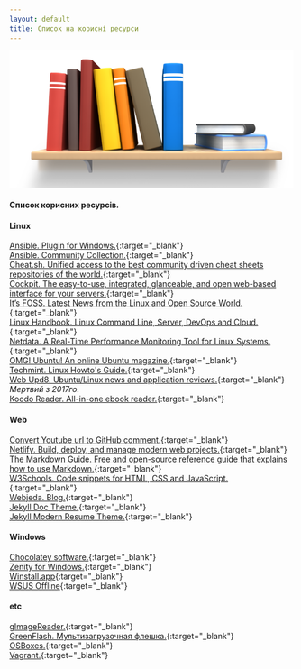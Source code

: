 ```yaml
---
layout: default
title: Список на корисні ресурси
---
```


![Library logo](/assets/img/library.png?style=head)  
#### Список корисних ресурсів.  
#### Linux
[Ansible. Plugin for Windows.](https://docs.ansible.com/ansible/latest/collections/ansible/windows/ "Ansible.Windows. Plugin Index"){:target="_blank"}  
[Ansible. Community Collection.](https://galaxy.ansible.com/community "Ansible. Community Collection"){:target="_blank"}  
[Cheat.sh. Unified access to the best community driven cheat sheets repositories of the world.](https://github.com/chubin/cheat.sh "Cheat.sh. Unified access to the best community driven cheat sheets repositories of the world"){:target="_blank"}  
[Cockpit. The easy-to-use, integrated, glanceable, and open web-based interface for your servers.](https://cockpit-project.org/ "Cockpit. The easy-to-use, integrated, glanceable, and open web-based interface for your servers"){:target="_blank"}  
[It’s FOSS. Latest News from the Linux and Open Source World.](https://itsfoss.com/ "It’s FOSS. Latest News from the Linux and Open Source World"){:target="_blank"}  
[Linux Handbook. Linux Command Line, Server, DevOps and Cloud.](https://linuxhandbook.com/ "Linux Handbook. Linux Command Line, Server, DevOps and Cloud"){:target="_blank"}  
[Netdata. A Real-Time Performance Monitoring Tool for Linux Systems.](https://github.com/netdata/netdata "Netdata. A Real-Time Performance Monitoring Tool for Linux Systems"){:target="_blank"}  
[OMG! Ubuntu! An online Ubuntu magazine.](http://www.omgubuntu.co.uk/ "OMG! Ubuntu! An online Ubuntu magazine"){:target="_blank"}  
[Techmint. Linux Howto's Guide.](https://www.tecmint.com/ "Techmint. Linux Howto's Guide"){:target="_blank"}  
[Web Upd8. Ubuntu/Linux news and application reviews.](http://www.webupd8.org/ "Web Upd8. Ubuntu/Linux news and application reviews"){:target="_blank"} _Мертвий з 2017го._  
[Koodo Reader. All-in-one ebook reader.](https://koodo.960960.xyz/en "Koodo Reader. All-in-one ebook reader"){:target="_blank"}  

#### Web
[Convert Youtube url to GitHub comment.](http://embedyoutube.org/ "Convert Youtube url to GitHub comment"){:target="_blank"}  
[Netlify. Build, deploy, and manage modern web projects.](https://www.netlify.com/ "Netlify. Build, deploy, and manage modern web projects"){:target="_blank"}  
[The Markdown Guide. Free and open-source reference guide that explains how to use Markdown.](https://www.markdownguide.org/ "The Markdown Guide. Free and open-source reference guide that explains how to use Markdown"){:target="_blank"}  
[W3Schools. Code snippets for HTML, CSS and JavaScript.](https://www.w3schools.com/howto/default.asp "W3Schools. Code snippets for HTML, CSS and JavaScript"){:target="_blank"}  
[Webjeda. Blog.](https://blog.webjeda.com/ "Webjeda. Blog"){:target="_blank"}  
[Jekyll Doc Theme.](https://idratherbewriting.com/documentation-theme-jekyll/ "Jekyll Doc Theme"){:target="_blank"}  
[Jekyll Modern Resume Theme.](https://github.com/sproogen/modern-resume-theme/ "Modern Resume Theme"){:target="_blank"}  

#### Windows  
[Chocolatey software.](https://chocolatey.org/ "Chocolatey software"){:target="_blank"}  
[Zenity for Windows.](https://github.com/kvaps/zenity-windows/ "Zenity for Windows"){:target="_blank"}  
[Winstall.app](https://winstall.app/ "Winstall.app"){:target="_blank"}  
[WSUS Offline](https://download.wsusoffline.net/ "WSUS Offline"){:target="_blank"}

#### etc    
[gImageReader.](https://github.com/manisandro/gImageReader "gImageReader"){:target="_blank"}  
[GreenFlash. Мультизагрузочная флешка.](http://greenflash.su/ "GreenFlash. Мультизагрузочная флешка"){:target="_blank"}  
[OSBoxes.](https://www.osboxes.org/ "OSBoxes"){:target="_blank"}    
[Vagrant.](https://www.vagrantup.com/ "Vagrant"){:target="_blank"}  
